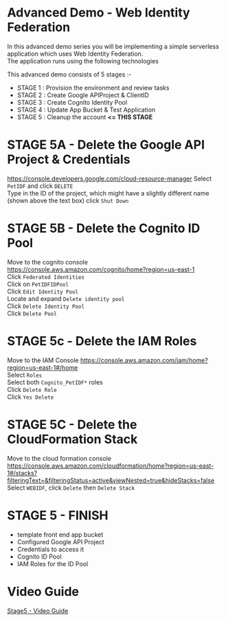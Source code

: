 # Advanced Demo - Web Identity Federation

In this advanced demo series you will be implementing a simple serverless application which uses Web Identity Federation.    
The application runs using the following technologies  

This advanced demo consists of 5 stages :-

- STAGE 1 : Provision the environment and review tasks 
- STAGE 2 : Create Google APIProject & ClientID 
- STAGE 3 : Create Cognito Identity Pool
- STAGE 4 : Update App Bucket & Test Application 
- STAGE 5 : Cleanup the account **<= THIS STAGE**



# STAGE 5A - Delete the Google API Project & Credentials
https://console.developers.google.com/cloud-resource-manager 
Select `PetIDF` and click `DELETE`  
Type in the ID of the project, which might have a slightly different name (shown above the text box) click `Shut Down`  


# STAGE 5B - Delete the Cognito ID Pool
Move to the cognito console https://console.aws.amazon.com/cognito/home?region=us-east-1  
Click `Federated Identities`  
Click on `PetIDFIDPool`  
Click `Edit Identity Pool`  
Locate and expand `Delete identity pool`  
Click `Delete Identity Pool`  
Click `Delete Pool`  

# STAGE 5c - Delete the IAM Roles
Move to the IAM Console https://console.aws.amazon.com/iam/home?region=us-east-1#/home  
Select `Roles`  
Select both `Cognito_PetIDF*` roles  
Click `Delete Role`  
Click `Yes Delete`  

# STAGE 5C - Delete the CloudFormation Stack
Move to the cloud formation console https://console.aws.amazon.com/cloudformation/home?region=us-east-1#/stacks?filteringText=&filteringStatus=active&viewNested=true&hideStacks=false  
Select `WEBIDF`, click `Delete` then `Delete Stack`  

# STAGE 5 - FINISH  
- template front end app bucket
- Configured Google API Project
- Credentials to access it
- Cognito ID Pool
- IAM Roles for the ID Pool

# Video Guide
[Stage5 - Video Guide](https://youtu.be/aJALTW-F24g)